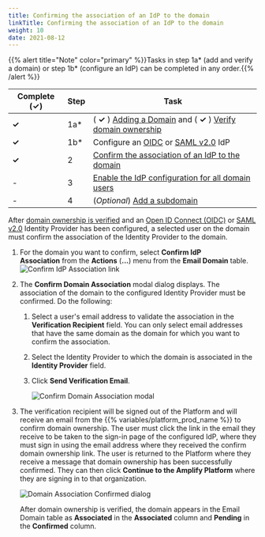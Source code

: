 ```yaml
---
title: Confirming the association of an IdP to the domain
linkTitle: Confirming the association of an IdP to the domain
weight: 10
date: 2021-08-12
---
```


{{% alert title="Note" color="primary" %}}Tasks in step 1a\* (add and verify a domain) or step 1b\* (configure an IdP) can be completed in any order.{{% /alert %}}

| Complete (**✓**) | Step | Task |
---------|----------|---------
| **✓** | 1a\* | ( **✓** ) [Adding a Domain](/docs/management_guide/configuring_and_managing_identity_providers/managing_domains/adding_a_domain/) and ( **✓** ) [Verify domain ownership](/docs/management_guide/configuring_and_managing_identity_providers/managing_domains/verifying_domain_ownership/) |
| **✓** | 1b\* | Configure an [OIDC](/docs/management_guide/configuring_and_managing_identity_providers/managing_identity_provider_configuration/configuring_an_openid_connect_idp/) or [SAML v2.0](/docs/management_guide/configuring_and_managing_identity_providers/managing_identity_provider_configuration/configuring_a_saml_v2.0_idp/) IdP |
| **✓** | 2 | [Confirm the association of an IdP to the domain](/docs/management_guide/configuring_and_managing_identity_providers/enabling_identity_provider_configuration/confirming_the_association_of_an_idp_to_the_domain/) |
| \- | 3 | [Enable the IdP configuration for all domain users](/docs/management_guide/configuring_and_managing_identity_providers/enabling_identity_provider_configuration/enabling_idp_configuration_for_all_domain_users/) |
| \- | 4 | (_Optional_) [Add a subdomain](/docs/management_guide/configuring_and_managing_identity_providers/managing_domains/adding_a_subdomain/) |

After [domain ownership is verified](/docs/management_guide/configuring_and_managing_identity_providers/managing_domains/verifying_domain_ownership/) and an [Open ID Connect (OIDC)](/docs/management_guide/configuring_and_managing_identity_providers/managing_identity_provider_configuration/configuring_an_openid_connect_idp/) or [SAML v2.0](/docs/management_guide/configuring_and_managing_identity_providers/managing_identity_provider_configuration/configuring_a_saml_v2.0_idp/) Identity Provider has been configured, a selected user on the domain must confirm the association of the Identity Provider to the domain.

1. For the domain you want to confirm, select **Confirm IdP Association** from the **Actions** (**...**) menu from the **Email Domain** table.
    ![Confirm IdP Association link](/Images/domain_confirm_association_dropdown.png)
2. The **Confirm Domain Association** modal dialog displays. The association of the domain to the configured Identity Provider must be confirmed. Do the following:
    1. Select a user's email address to validate the association in the **Verification Recipient** field. You can only select email addresses that have the same domain as the domain for which you want to confirm the association.
    2. Select the Identity Provider to which the domain is associated in the **Identity Provider** field.
    3. Click **Send Verification Email**.

        ![Confirm Domain Association modal](/Images/domain_confirm_association.png)
3. The verification recipient will be signed out of the Platform and will receive an email from the {{% variables/platform_prod_name %}} to confirm domain ownership. The user must click the link in the email they receive to be taken to the sign-in page of the configured IdP, where they must sign in using the email address where they received the confirm domain ownership link. The user is returned to the Platform where they receive a message that domain ownership has been successfully confirmed. They can then click **Continue to the Amplify Platform** where they are signing in to that organization.

    ![Domain Association Confirmed dialog](/Images/email_confirmed.png)

    After domain ownership is verified, the domain appears in the Email Domain table as **Associated** in the **Associated** column and **Pending** in the **Confirmed** column.
